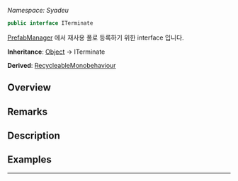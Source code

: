 _Namespace: Syadeu_

```csharp
public interface ITerminate
```

[PrefabManager](https://github.com/Syadeu/CoreSystem/wiki/PrefabManager) 에서 재사용 풀로 등록하기 위한 interface 입니다.

**Inheritance**: [Object](https://docs.microsoft.com/en-us/dotnet/api/system.object?view=net-5.0) -> ITerminate

**Derived**: [RecycleableMonobehaviour](https://github.com/Syadeu/CoreSystem/wiki/RecycleableMonoBehaviour)



## Overview

## Remarks

## Description

## Examples



------

